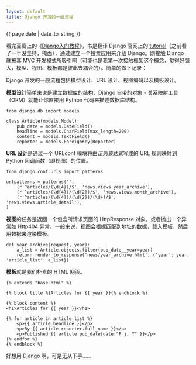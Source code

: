 ```yaml
---
layout: default
title: Django 开发的一般流程
---
```

{{ page.date | date_to_string }}

看完豆瓣上的《[Django入门教程](http://read.douban.com/ebook/284513/)》，书是翻译 Django 官网上的 [tutorial](https://docs.djangoproject.com/en/1.5/intro/tutorial01/)（之前看了一半没坚持，掩面），通过建立一个投票应用来介绍 Django。刚接触 Django 就被其 MVC 开发模式所吸引啊（可能也是我第一次接触框架这个概念，觉得好强大，模型、视图、模板都是彼此去耦合的）。简单的做下记录：

Django 开发的一般流程包括模型设计、URL 设计、视图编码以及模板设计。

**模型设计**简单来说是建立数据库的结构，Django 自带的对象 - 关系映射工具（ORM）就能让你直接用 Python 代码来描述数据库结构。

    from django.db import models
    
    class Article(models.Model):
        pub_date = models.DateField()
        headline = models.CharField(max_length=200)
        content = models.TextField()
        reporter = models.ForeignKey(Reporter)
        
**URL 设计**是通过一个 URLconf 模块将由*正则表达式*写成的 URL 规则映射到 Python 回调函数（即视图）的位置。

    from django.conf.urls import patterns
    
    urlpatterns = patterns('',
        (r'^articles/(\d{4})/$', 'news.views.year_archive'),
        (r'^articles/(\d{4})/(\d{2})/$', 'news.views.month_archive'),
        (r'^articles/(\d{4})/(\d{2})/(\d+)/$', 'news.views.article_detail'),
    )
    
**视图**的任务是返回一个包含所请求页面的 HttpResponse 对象，或者抛出一个异常如 Http404 异常。一般来说，视图会根据匹配到地址的数据，载入模板，然后用数据来渲染模板。

    def year_archive(request, year):
        a_list = Article.objects.filter(pub_date__year=year)
        return render_to_response('news/year_archive.html', {'year': year, 'article_list': a_list})
          
**模板**就是我们朴素的 HTML 网页。

    {% extends "base.html" %}
    
    {% block title %}Articles for {{ year }}{% endblock %}
    
    {% block content %}
    <h1>Articles for {{ year }}</h1>
    
    {% for article in article_list %}
        <p>{{ article.headline }}</p>
        <p>By {{ article.reporter.full_name }}</p>
        <p>Published {{ article.pub_date|date:"F j, Y" }}</p>
    {% endfor %}
    {% endblock %}
    
好想用 Django 啊，可是无从下手……
